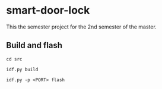 # smart-door-lock

This the semester project for the 2nd semester of the master.

## Build and flash

```
cd src

idf.py build

idf.py -p <PORT> flash
```
